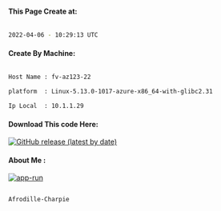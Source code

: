 
   
#### This Page Create at:

```bash

2022-04-06 - 10:29:13 UTC

```

#### Create By Machine:

```bash

Host Name : fv-az123-22

platform  : Linux-5.13.0-1017-azure-x86_64-with-glibc2.31

Ip Local  : 10.1.1.29

```
#### Download This code Here:

[![GitHub release (latest by date)](https://img.shields.io/github/v/release/Afrodille-Charpie/App-Run-1?style=for-the-badge&label=Download)](https://github.com/Afrodille-Charpie/App-Run-1/releases) 

</p> 

#### About Me :

[![app-run](https://github.com/Afrodille-Charpie/App-Run-1/actions/workflows/app-run.yml/badge.svg)](https://github.com/Afrodille-Charpie/App-Run-1/actions/workflows/app-run.yml)

```bash

Afrodille-Charpie

```

